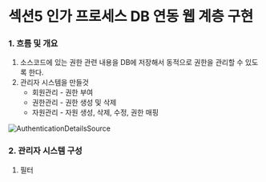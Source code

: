 # 섹션5 인가 프로세스 DB 연동 웹 계층 구현

### 1. 흐름 및 개요
1. 소스코드에 있는 권한 관련 내용을 DB에 저장해서 동적으로 권한을 관리할 수 있도록 한다.
2. 관리자 시스템을 만들것
   - 회원관리 - 권한 부여
   - 권한관리 - 권한 생성 및 삭제
   - 자원관리 - 자원 생성, 삭제, 수정, 권한 매핑

![AuthenticationDetailsSource](../images/s5_1.png)

### 2. 관리자 시스템 구성
1. 필터